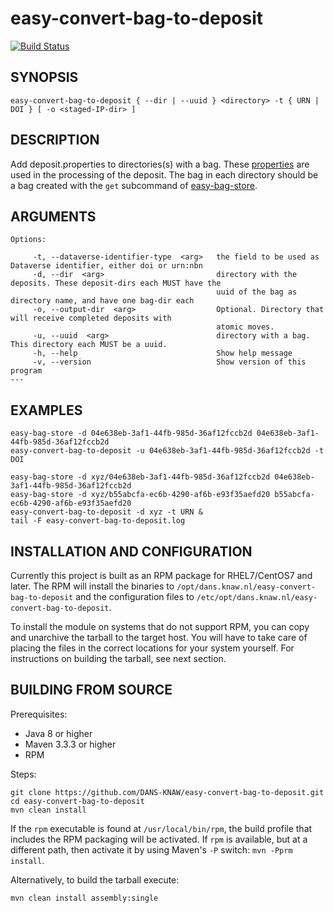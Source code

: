 easy-convert-bag-to-deposit
===========
[![Build Status](https://travis-ci.org/DANS-KNAW/easy-convert-bag-to-deposit.png?branch=master)](https://travis-ci.org/DANS-KNAW/easy-convert-bag-to-deposit)


SYNOPSIS
--------

    easy-convert-bag-to-deposit { --dir | --uuid } <directory> -t { URN | DOI } [ -o <staged-IP-dir> ]

DESCRIPTION
-----------

Add deposit.properties to directories(s) with a bag.
These [properties](depositproperties.md) are used in the processing of the deposit.
The bag in each directory should be a bag created with the `get` 
subcommand of [easy-bag-store](https://dans-knaw.github.io/easy-bag-store/).


ARGUMENTS
---------

    Options:

         -t, --dataverse-identifier-type  <arg>   the field to be used as Dataverse identifier, either doi or urn:nbn
         -d, --dir  <arg>                         directory with the deposits. These deposit-dirs each MUST have the
                                                  uuid of the bag as directory name, and have one bag-dir each
         -o, --output-dir  <arg>                  Optional. Directory that will receive completed deposits with
                                                  atomic moves.
         -u, --uuid  <arg>                        directory with a bag. This directory each MUST be a uuid.
         -h, --help                               Show help message
         -v, --version                            Show version of this program
    ---

EXAMPLES
--------

    easy-bag-store -d 04e638eb-3af1-44fb-985d-36af12fccb2d 04e638eb-3af1-44fb-985d-36af12fccb2d
    easy-convert-bag-to-deposit -u 04e638eb-3af1-44fb-985d-36af12fccb2d -t DOI

    easy-bag-store -d xyz/04e638eb-3af1-44fb-985d-36af12fccb2d 04e638eb-3af1-44fb-985d-36af12fccb2d
    easy-bag-store -d xyz/b55abcfa-ec6b-4290-af6b-e93f35aefd20 b55abcfa-ec6b-4290-af6b-e93f35aefd20
    easy-convert-bag-to-deposit -d xyz -t URN &
    tail -F easy-convert-bag-to-deposit.log

INSTALLATION AND CONFIGURATION
------------------------------
Currently this project is built as an RPM package for RHEL7/CentOS7 and later. The RPM will install the binaries to
`/opt/dans.knaw.nl/easy-convert-bag-to-deposit` and the configuration files to `/etc/opt/dans.knaw.nl/easy-convert-bag-to-deposit`. 

To install the module on systems that do not support RPM, you can copy and unarchive the tarball to the target host.
You will have to take care of placing the files in the correct locations for your system yourself. For instructions
on building the tarball, see next section.

BUILDING FROM SOURCE
--------------------
Prerequisites:

* Java 8 or higher
* Maven 3.3.3 or higher
* RPM

Steps:
    
    git clone https://github.com/DANS-KNAW/easy-convert-bag-to-deposit.git
    cd easy-convert-bag-to-deposit 
    mvn clean install

If the `rpm` executable is found at `/usr/local/bin/rpm`, the build profile that includes the RPM 
packaging will be activated. If `rpm` is available, but at a different path, then activate it by using
Maven's `-P` switch: `mvn -Pprm install`.

Alternatively, to build the tarball execute:

    mvn clean install assembly:single
